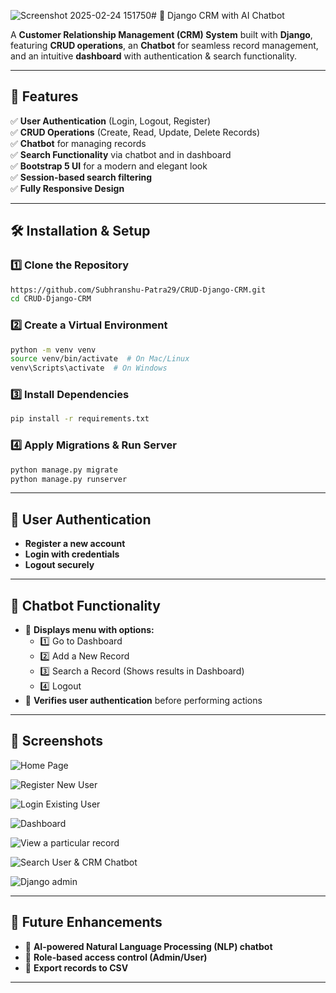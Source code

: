 ![Screenshot 2025-02-24 151750](https://github.com/user-attachments/assets/a4730139-647a-4a72-adbe-554a65e60aa8)# 📌 Django CRM with AI Chatbot

A **Customer Relationship Management (CRM) System** built with **Django**, featuring **CRUD operations**, an **Chatbot** for seamless record management, and an intuitive **dashboard** with authentication & search functionality.

---

## 🚀 Features

✅ **User Authentication** (Login, Logout, Register)  
✅ **CRUD Operations** (Create, Read, Update, Delete Records)  
✅ **Chatbot** for managing records  
✅ **Search Functionality** via chatbot and in dashboard  
✅ **Bootstrap 5 UI** for a modern and elegant look  
✅ **Session-based search filtering**  
✅ **Fully Responsive Design**  

---

## 🛠 Installation & Setup

### 1️⃣ **Clone the Repository**
```bash
https://github.com/Subhranshu-Patra29/CRUD-Django-CRM.git
cd CRUD-Django-CRM
```

### 2️⃣ **Create a Virtual Environment**
```bash
python -m venv venv
source venv/bin/activate  # On Mac/Linux
venv\Scripts\activate  # On Windows
```

### 3️⃣ **Install Dependencies**
```bash
pip install -r requirements.txt
```

### 4️⃣ **Apply Migrations & Run Server**
```bash
python manage.py migrate
python manage.py runserver
```

---

## 🔑 User Authentication
- **Register a new account**
- **Login with credentials**
- **Logout securely**

---

## 🤖 Chatbot Functionality
- 📌 **Displays menu with options:**
  - 1️⃣ Go to Dashboard
  - 2️⃣ Add a New Record
  - 3️⃣ Search a Record (Shows results in Dashboard)
  - 4️⃣ Logout
- 🚀 **Verifies user authentication** before performing actions

---

## 📸 Screenshots
![Home Page](https://github.com/user-attachments/assets/2b058050-a32b-42c4-9ffe-3cd111a6e5b5)

![Register New User](https://github.com/user-attachments/assets/96674dc5-5f87-4ba5-a7df-0ca315a834e6)

![Login Existing User](https://github.com/user-attachments/assets/7c8cdf15-c22a-4118-aedd-333d379331ea)

![Dashboard](https://github.com/user-attachments/assets/65d43bd9-28cd-45a1-98b5-b0e70a13e289)

![View a particular record](https://github.com/user-attachments/assets/b867740a-65c5-4eb6-9984-44dd88818eed)

![Search User & CRM Chatbot](https://github.com/user-attachments/assets/ad5aa424-b7a9-4f40-8014-c089866b8204)

![Django admin](https://github.com/user-attachments/assets/00e38d12-383b-4f89-b32e-41e1a76da2f7)

---

## 📌 Future Enhancements
- 🔹 **AI-powered Natural Language Processing (NLP) chatbot**
- 🔹 **Role-based access control (Admin/User)**
- 🔹 **Export records to CSV**

---
